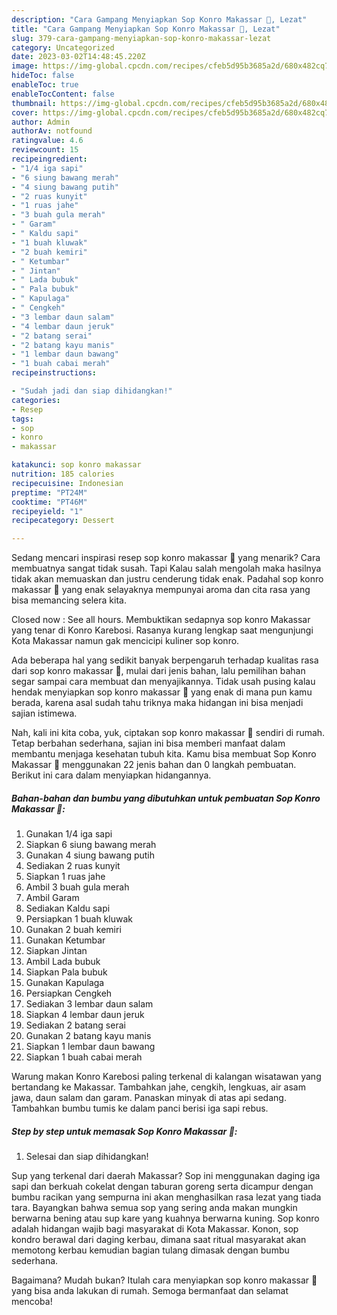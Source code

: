 ```yaml
---
description: "Cara Gampang Menyiapkan Sop Konro Makassar 🍲, Lezat"
title: "Cara Gampang Menyiapkan Sop Konro Makassar 🍲, Lezat"
slug: 379-cara-gampang-menyiapkan-sop-konro-makassar-lezat
category: Uncategorized
date: 2023-03-02T14:48:45.220Z
image: https://img-global.cpcdn.com/recipes/cfeb5d95b3685a2d/680x482cq70/sop-konro-makassar-foto-resep-utama.jpg
hideToc: false
enableToc: true
enableTocContent: false
thumbnail: https://img-global.cpcdn.com/recipes/cfeb5d95b3685a2d/680x482cq70/sop-konro-makassar-foto-resep-utama.jpg
cover: https://img-global.cpcdn.com/recipes/cfeb5d95b3685a2d/680x482cq70/sop-konro-makassar-foto-resep-utama.jpg
author: Admin
authorAv: notfound
ratingvalue: 4.6
reviewcount: 15
recipeingredient:
- "1/4 iga sapi"
- "6 siung bawang merah"
- "4 siung bawang putih"
- "2 ruas kunyit"
- "1 ruas jahe"
- "3 buah gula merah"
- " Garam"
- " Kaldu sapi"
- "1 buah kluwak"
- "2 buah kemiri"
- " Ketumbar"
- " Jintan"
- " Lada bubuk"
- " Pala bubuk"
- " Kapulaga"
- " Cengkeh"
- "3 lembar daun salam"
- "4 lembar daun jeruk"
- "2 batang serai"
- "2 batang kayu manis"
- "1 lembar daun bawang"
- "1 buah cabai merah"
recipeinstructions:

- "Sudah jadi dan siap dihidangkan!"
categories:
- Resep
tags:
- sop
- konro
- makassar

katakunci: sop konro makassar 
nutrition: 185 calories
recipecuisine: Indonesian
preptime: "PT24M"
cooktime: "PT46M"
recipeyield: "1"
recipecategory: Dessert

---
```



Sedang mencari inspirasi resep sop konro makassar 🍲 yang menarik? Cara membuatnya sangat tidak susah. Tapi Kalau salah mengolah maka hasilnya tidak akan memuaskan dan justru cenderung tidak enak. Padahal sop konro makassar 🍲 yang enak selayaknya mempunyai aroma dan cita rasa yang bisa memancing selera kita.


Closed now : See all hours. Membuktikan sedapnya sop konro Makassar yang tenar di Konro Karebosi. Rasanya kurang lengkap saat mengunjungi Kota Makassar namun gak mencicipi kuliner sop konro.

Ada beberapa hal yang sedikit banyak berpengaruh terhadap kualitas rasa dari sop konro makassar 🍲, mulai dari jenis bahan, lalu pemilihan bahan segar sampai cara membuat dan menyajikannya. Tidak usah pusing kalau hendak menyiapkan sop konro makassar 🍲 yang enak di mana pun kamu berada, karena asal sudah tahu triknya maka hidangan ini bisa menjadi sajian istimewa.


Nah, kali ini kita coba, yuk, ciptakan sop konro makassar 🍲 sendiri di rumah. Tetap berbahan sederhana, sajian ini bisa memberi manfaat dalam membantu menjaga kesehatan tubuh kita. Kamu bisa membuat Sop Konro Makassar 🍲 menggunakan 22 jenis bahan dan 0 langkah pembuatan. Berikut ini cara dalam menyiapkan hidangannya.

<!--inarticleads1-->

##### Bahan-bahan dan bumbu yang dibutuhkan untuk pembuatan Sop Konro Makassar 🍲:

1. Gunakan 1/4 iga sapi
1. Siapkan 6 siung bawang merah
1. Gunakan 4 siung bawang putih
1. Sediakan 2 ruas kunyit
1. Siapkan 1 ruas jahe
1. Ambil 3 buah gula merah
1. Ambil  Garam
1. Sediakan  Kaldu sapi
1. Persiapkan 1 buah kluwak
1. Gunakan 2 buah kemiri
1. Gunakan  Ketumbar
1. Siapkan  Jintan
1. Ambil  Lada bubuk
1. Siapkan  Pala bubuk
1. Gunakan  Kapulaga
1. Persiapkan  Cengkeh
1. Sediakan 3 lembar daun salam
1. Siapkan 4 lembar daun jeruk
1. Sediakan 2 batang serai
1. Gunakan 2 batang kayu manis
1. Siapkan 1 lembar daun bawang
1. Siapkan 1 buah cabai merah


Warung makan Konro Karebosi paling terkenal di kalangan wisatawan yang bertandang ke Makassar. Tambahkan jahe, cengkih, lengkuas, air asam jawa, daun salam dan garam. Panaskan minyak di atas api sedang. Tambahkan bumbu tumis ke dalam panci berisi iga sapi rebus. 

<!--inarticleads2-->

##### Step by step untuk memasak Sop Konro Makassar 🍲:


1. Selesai dan siap dihidangkan!

Sup yang terkenal dari daerah Makassar? Sop ini menggunakan daging iga sapi dan berkuah cokelat dengan taburan goreng serta dicampur dengan bumbu racikan yang sempurna ini akan menghasilkan rasa lezat yang tiada tara. Bayangkan bahwa semua sop yang sering anda makan mungkin berwarna bening atau sup kare yang kuahnya berwarna kuning. Sop konro adalah hidangan wajib bagi masyarakat di Kota Makassar. Konon, sop kondro berawal dari daging kerbau, dimana saat ritual masyarakat akan memotong kerbau kemudian bagian tulang dimasak dengan bumbu sederhana. 

Bagaimana? Mudah bukan? Itulah cara menyiapkan sop konro makassar 🍲 yang bisa anda lakukan di rumah. Semoga bermanfaat dan selamat mencoba!
